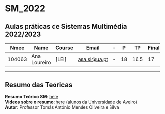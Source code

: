 # SM_2022
## Aulas práticas de Sistemas Multimédia 2022/2023

| **Nmec** | **Name**     | **Course** | **Email**    | - | **P** | **TP**     | **Final** |
|----------|--------------|------------|--------------| -|----------|--------------|------------|
| 104063   | Ana Loureiro |   [LEI]    | ana.sl@ua.pt |-| 18  | 16.5 |   17    |
  
_____________

## Resumo das Teóricas
**Resumo Teórico SM**: [here](/SM_2022_2023-Resumo_Teórico.pdf)  
**Videos sobre o resumo**: [here](https://educast.fccn.pt/vod/channels/1suktswyph?locale=pt)  (alunos da Universidade de Aveiro)  
**Autor**: Professor Tomás António Mendes Oliveira e Silva
